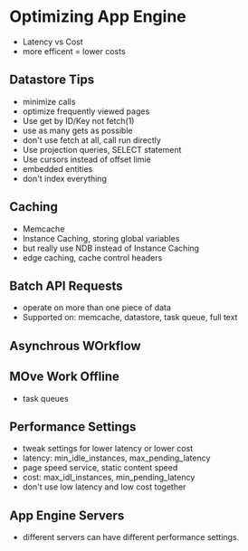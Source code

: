 # Optimizing App Engine

* Latency vs Cost
* more efficent = lower costs

## Datastore Tips
* minimize calls
* optimize frequently viewed pages
* Use get by ID/Key not fetch(1)
* use as many gets as possible
* don't use fetch at all, call run directly
* Use projection queries, SELECT statement
* Use cursors instead of offset limie
* embedded entities
* don't index everything

## Caching
* Memcache
* Instance Caching, storing global variables
* but really use NDB instead of Instance Caching
* edge caching, cache control headers

## Batch API Requests
* operate on more than one piece of data
* Supported on: memcache, datastore, task queue, full text

## Asynchrous WOrkflow

## MOve Work Offline
* task queues

## Performance Settings
* tweak settings for lower latency or lower cost
* latency: min_idle_instances, max_pending_latency
* page speed service, static content speed
* cost: max_idl_instances, min_pending_latency
* don't use low latency and low cost together

## App Engine Servers
* different servers can have different performance settings.
